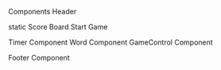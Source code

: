 Components
  Header

static
  Score Board
  Start Game
  
  
  Timer Component
  Word Component
  GameControl Component

  Footer Component
